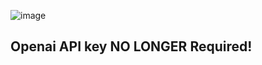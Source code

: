 ![image](https://github.com/Drlordbasil/Old-School-Runescape-GPT-GE-Bot/assets/126736516/920e1bb3-6c00-423a-9858-6147b3205e7a)


## Openai API key NO LONGER Required! ###
